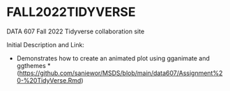 # FALL2022TIDYVERSE
DATA 607 Fall 2022 Tidyverse collaboration site


Initial Description and Link: 
* Demonstrates how to create an animated plot using gganimate and ggthemes
*(https://github.com/saniewor/MSDS/blob/main/data607/Assignment%20-%20TidyVerse.Rmd)




